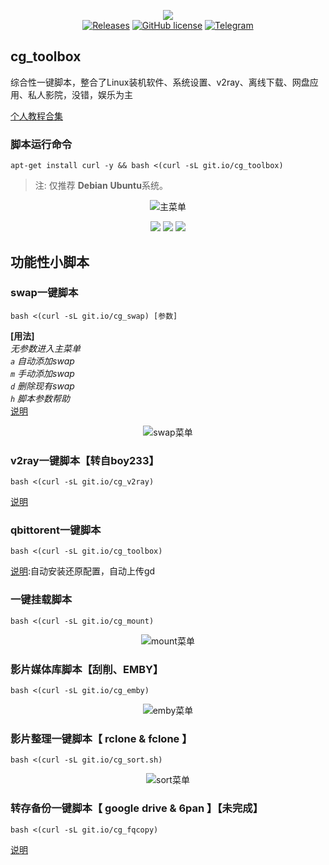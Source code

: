 <p align="center">
<img src="https://github.com/cgkings/script-store/raw/master/logo.jpg" /><br/>
<a href="https://git.io/cg_toolbox" title="GitHub All Releases"><img alt="Releases" src="https://img.shields.io/github/downloads/ronggang/PT-Plugin-Plus/total.svg?label=Downloads"></a>
<a href="https://github.com/cgkings/script-store/raw/master/LICENSE" title="GitHub license"><img src="https://img.shields.io/github/license/ronggang/PT-Plugin-Plus.svg?label=License" alt="GitHub license"/></a>
<a href="https://t.me/Curly_Mouse"><img src="https://img.shields.io/badge/Telegram-Chat-blue.svg?logo=telegram" alt="Telegram"/></a>
</p>

## cg_toolbox
综合性一键脚本，整合了Linux装机软件、系统设置、v2ray、离线下载、网盘应用、私人影院，没错，娱乐为主

[个人教程合集](https://cgking.gitbook.io/linux/)

### 脚本运行命令
```
apt-get install curl -y && bash <(curl -sL git.io/cg_toolbox)
```
> 注: 仅推荐 **Debian** **Ubuntu**系统。

<center><img src="https://github.com/cgkings/script-store/raw/master/image/toolbox_startmenu.jpg" alt="主菜单" /></center>
<p align="center">
<img src="https://github.com/cgkings/script-store/raw/master/image/toolbox_standard.jpg" />     <img src="https://github.com/cgkings/script-store/raw/master/image/toolbox_extend.jpg" />     <img src="https://github.com/cgkings/script-store/raw/master/image/toolbox_benchmark.jpg" />
</p>

## 功能性小脚本

### swap一键脚本
```
bash <(curl -sL git.io/cg_swap) [参数]
```
**[用法]**<br>
*无参数进入主菜单*<br>
*`a` 自动添加swap*<br>
*`m` 手动添加swap*<br>
*`d` 删除现有swap*<br>
*`h` 脚本参数帮助*<br>
[说明](github.com/cgkings/script-store/blob/master/Instruction/swap.md)
<center><img src="https://github.com/cgkings/script-store/raw/master/image/swap_menu.jpg" alt="swap菜单" /></center>

### v2ray一键脚本【转自boy233】
```
bash <(curl -sL git.io/cg_v2ray)
```
[说明](github.com/cgkings/v2ray/blob/master/README.md)

### qbittorent一键脚本
```
bash <(curl -sL git.io/cg_toolbox)
```
[说明]():自动安装还原配置，自动上传gd

### 一键挂载脚本
```
bash <(curl -sL git.io/cg_mount)
```
<center><img src="https://github.com/cgkings/script-store/raw/master/image/mount_menu.jpg" alt="mount菜单" /></center>

### 影片媒体库脚本【刮削、EMBY】
```
bash <(curl -sL git.io/cg_emby)
```
<center><img src="https://github.com/cgkings/script-store/raw/master/image/emby_menu.jpg" alt="emby菜单" /></center>

### 影片整理一键脚本【 rclone & fclone 】
```
bash <(curl -sL git.io/cg_sort.sh)
```
<center><img src="https://github.com/cgkings/script-store/raw/master/image/sort_menu.jpg" alt="sort菜单" /></center>

### 转存备份一键脚本【 google drive & 6pan 】【未完成】
```
bash <(curl -sL git.io/cg_fqcopy)
```
[说明]()
